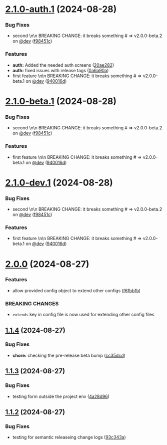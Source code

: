 # [2.1.0-auth.1](https://github.com/Famzy/Finace-Tracker-ComposeMutliPlatform-Mobile/compare/v2.0.0...v2.1.0-auth.1) (2024-08-28)


### Bug Fixes

* second \n\n BREAKING CHANGE: it breaks something # => v2.0.0-beta.2 on [@dev](https://github.com/dev) ([f98451c](https://github.com/Famzy/Finace-Tracker-ComposeMutliPlatform-Mobile/commit/f98451c2b5d46e152987b722f67285fd9a72ac2e))


### Features

* **auth:** Added the needed auth screens ([20ae282](https://github.com/Famzy/Finace-Tracker-ComposeMutliPlatform-Mobile/commit/20ae28254fc1a90f055d73fda067977f378228c7))
* **auth:** fixed issues with release tags ([0a6a90a](https://github.com/Famzy/Finace-Tracker-ComposeMutliPlatform-Mobile/commit/0a6a90a8aafae9577025e359c13b779011be2a88))
* first feature \n\n BREAKING CHANGE: it breaks something # => v2.0.0-beta.1 on [@dev](https://github.com/dev) ([940016d](https://github.com/Famzy/Finace-Tracker-ComposeMutliPlatform-Mobile/commit/940016d122f4bd6b7ae944b740df61733150285b))

# [2.1.0-beta.1](https://github.com/Famzy/Finace-Tracker-ComposeMutliPlatform-Mobile/compare/v2.0.0...v2.1.0-beta.1) (2024-08-28)


### Bug Fixes

* second \n\n BREAKING CHANGE: it breaks something # => v2.0.0-beta.2 on [@dev](https://github.com/dev) ([f98451c](https://github.com/Famzy/Finace-Tracker-ComposeMutliPlatform-Mobile/commit/f98451c2b5d46e152987b722f67285fd9a72ac2e))


### Features

* first feature \n\n BREAKING CHANGE: it breaks something # => v2.0.0-beta.1 on [@dev](https://github.com/dev) ([940016d](https://github.com/Famzy/Finace-Tracker-ComposeMutliPlatform-Mobile/commit/940016d122f4bd6b7ae944b740df61733150285b))

# [2.1.0-dev.1](https://github.com/Famzy/Finace-Tracker-ComposeMutliPlatform-Mobile/compare/v2.0.0...v2.1.0-dev.1) (2024-08-28)


### Bug Fixes

* second \n\n BREAKING CHANGE: it breaks something # => v2.0.0-beta.2 on [@dev](https://github.com/dev) ([f98451c](https://github.com/Famzy/Finace-Tracker-ComposeMutliPlatform-Mobile/commit/f98451c2b5d46e152987b722f67285fd9a72ac2e))


### Features

* first feature \n\n BREAKING CHANGE: it breaks something # => v2.0.0-beta.1 on [@dev](https://github.com/dev) ([940016d](https://github.com/Famzy/Finace-Tracker-ComposeMutliPlatform-Mobile/commit/940016d122f4bd6b7ae944b740df61733150285b))

# [2.0.0](https://github.com/Famzy/Finace-Tracker-ComposeMutliPlatform-Mobile/compare/v1.1.4...v2.0.0) (2024-08-27)


### Features

* allow provided config object to extend other configs ([f6fbbfb](https://github.com/Famzy/Finace-Tracker-ComposeMutliPlatform-Mobile/commit/f6fbbfb10b16de6c95398aa5fb309be9c221d54f))


### BREAKING CHANGES

* `extends` key in config file is now used for extending other config files

## [1.1.4](https://github.com/Famzy/Finace-Tracker-ComposeMutliPlatform-Mobile/compare/v1.1.3...v1.1.4) (2024-08-27)


### Bug Fixes

* **chore:** checking the pre-release beta bump ([cc35dcd](https://github.com/Famzy/Finace-Tracker-ComposeMutliPlatform-Mobile/commit/cc35dcd5dba5d838c23fb6006b776a9b0c56c728))

## [1.1.3](https://github.com/Famzy/Finace-Tracker-ComposeMutliPlatform-Mobile/compare/v1.1.2...v1.1.3) (2024-08-27)


### Bug Fixes

* testing form outside the project env ([4a28d96](https://github.com/Famzy/Finace-Tracker-ComposeMutliPlatform-Mobile/commit/4a28d9636caffa623c562bfd77f316d0aaad94d6))

## [1.1.2](https://github.com/Famzy/Finace-Tracker-ComposeMutliPlatform-Mobile/compare/v1.1.1...v1.1.2) (2024-08-27)


### Bug Fixes

* testing for semantic releaseing change logs ([93c343a](https://github.com/Famzy/Finace-Tracker-ComposeMutliPlatform-Mobile/commit/93c343ad3524fc4e2e987e167cf55ed3067b71b6))
